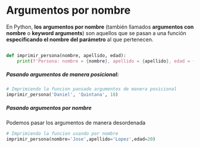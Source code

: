 
# Argumentos por nombre

En Python, **los argumentos por nombre** (también llamados **argumentos con nombre** o **keyword arguments**) son aquellos que se pasan a una función **especificando el nombre del parámetro** al que pertenecen.


```python

def imprimir_persona(nombre, apellido, edad):
    print(f'Persona: nombre = {nombre}, apellido = {apellido}, edad = {edad}')
```

##### Pasando argumentos de manera posicional:

```python
# Imprimiendo la funcion pansado argumentos de manera posicional
imprimir_persona('Daniel', 'Quintana', 18)
```

##### Pasando argumentos por nombre

Podemos pasar los argumentos de manera desordenada

```python
# Imprimiendo la funcion usando por nombre
imprimir_persona(nombre='Jose',apellido='Lopez',edad=20)
```

